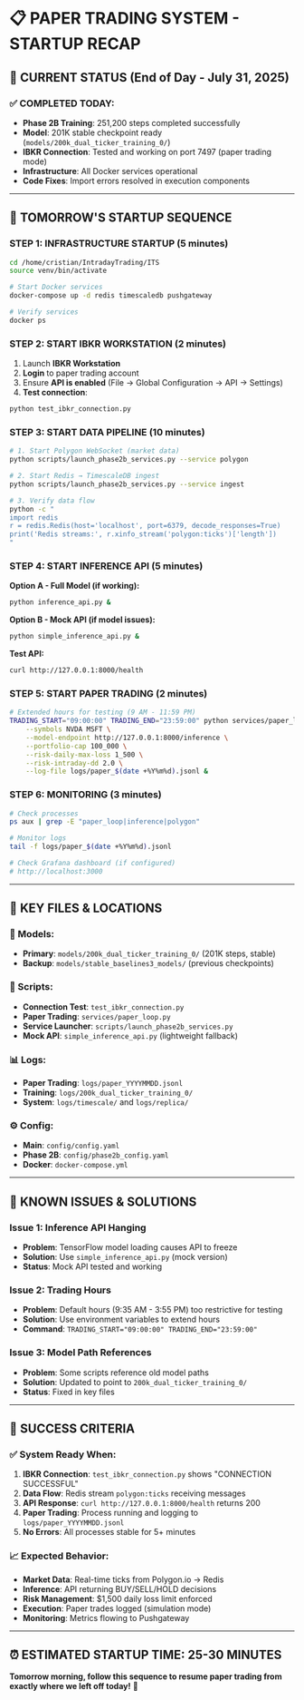 # 📋 **PAPER TRADING SYSTEM - STARTUP RECAP**

## **🎯 CURRENT STATUS (End of Day - July 31, 2025)**

### **✅ COMPLETED TODAY:**
- **Phase 2B Training**: 251,200 steps completed successfully
- **Model**: 201K stable checkpoint ready (`models/200k_dual_ticker_training_0/`)
- **IBKR Connection**: Tested and working on port 7497 (paper trading mode)
- **Infrastructure**: All Docker services operational
- **Code Fixes**: Import errors resolved in execution components

---

## **🚀 TOMORROW'S STARTUP SEQUENCE**

### **STEP 1: INFRASTRUCTURE STARTUP (5 minutes)**
```bash
cd /home/cristian/IntradayTrading/ITS
source venv/bin/activate

# Start Docker services
docker-compose up -d redis timescaledb pushgateway

# Verify services
docker ps
```

### **STEP 2: START IBKR WORKSTATION (2 minutes)**
1. Launch **IBKR Workstation**
2. **Login** to paper trading account
3. Ensure **API is enabled** (File → Global Configuration → API → Settings)
4. **Test connection**:
```bash
python test_ibkr_connection.py
```

### **STEP 3: START DATA PIPELINE (10 minutes)**
```bash
# 1. Start Polygon WebSocket (market data)
python scripts/launch_phase2b_services.py --service polygon

# 2. Start Redis → TimescaleDB ingest
python scripts/launch_phase2b_services.py --service ingest

# 3. Verify data flow
python -c "
import redis
r = redis.Redis(host='localhost', port=6379, decode_responses=True)
print('Redis streams:', r.xinfo_stream('polygon:ticks')['length'])
"
```

### **STEP 4: START INFERENCE API (5 minutes)**
**Option A - Full Model (if working):**
```bash
python inference_api.py &
```

**Option B - Mock API (if model issues):**
```bash
python simple_inference_api.py &
```

**Test API:**
```bash
curl http://127.0.0.1:8000/health
```

### **STEP 5: START PAPER TRADING (2 minutes)**
```bash
# Extended hours for testing (9 AM - 11:59 PM)
TRADING_START="09:00:00" TRADING_END="23:59:00" python services/paper_loop.py \
    --symbols NVDA MSFT \
    --model-endpoint http://127.0.0.1:8000/inference \
    --portfolio-cap 100_000 \
    --risk-daily-max-loss 1_500 \
    --risk-intraday-dd 2.0 \
    --log-file logs/paper_$(date +%Y%m%d).jsonl &
```

### **STEP 6: MONITORING (3 minutes)**
```bash
# Check processes
ps aux | grep -E "paper_loop|inference|polygon"

# Monitor logs
tail -f logs/paper_$(date +%Y%m%d).jsonl

# Check Grafana dashboard (if configured)
# http://localhost:3000
```

---

## **📁 KEY FILES & LOCATIONS**

### **🤖 Models:**
- **Primary**: `models/200k_dual_ticker_training_0/` (201K steps, stable)
- **Backup**: `models/stable_baselines3_models/` (previous checkpoints)

### **🔧 Scripts:**
- **Connection Test**: `test_ibkr_connection.py`
- **Paper Trading**: `services/paper_loop.py`
- **Service Launcher**: `scripts/launch_phase2b_services.py`
- **Mock API**: `simple_inference_api.py` (lightweight fallback)

### **📊 Logs:**
- **Paper Trading**: `logs/paper_YYYYMMDD.jsonl`
- **Training**: `logs/200k_dual_ticker_training_0/`
- **System**: `logs/timescale/` and `logs/replica/`

### **⚙️ Config:**
- **Main**: `config/config.yaml`
- **Phase 2B**: `config/phase2b_config.yaml`
- **Docker**: `docker-compose.yml`

---

## **🚨 KNOWN ISSUES & SOLUTIONS**

### **Issue 1: Inference API Hanging**
- **Problem**: TensorFlow model loading causes API to freeze
- **Solution**: Use `simple_inference_api.py` (mock version)
- **Status**: Mock API tested and working

### **Issue 2: Trading Hours**
- **Problem**: Default hours (9:35 AM - 3:55 PM) too restrictive for testing
- **Solution**: Use environment variables to extend hours
- **Command**: `TRADING_START="09:00:00" TRADING_END="23:59:00"`

### **Issue 3: Model Path References**
- **Problem**: Some scripts reference old model paths
- **Solution**: Updated to point to `200k_dual_ticker_training_0/`
- **Status**: Fixed in key files

---

## **🎯 SUCCESS CRITERIA**

### **✅ System Ready When:**
1. **IBKR Connection**: `test_ibkr_connection.py` shows "CONNECTION SUCCESSFUL"
2. **Data Flow**: Redis stream `polygon:ticks` receiving messages
3. **API Response**: `curl http://127.0.0.1:8000/health` returns 200
4. **Paper Trading**: Process running and logging to `logs/paper_YYYYMMDD.jsonl`
5. **No Errors**: All processes stable for 5+ minutes

### **📈 Expected Behavior:**
- **Market Data**: Real-time ticks from Polygon.io → Redis
- **Inference**: API returning BUY/SELL/HOLD decisions
- **Risk Management**: $1,500 daily loss limit enforced
- **Execution**: Paper trades logged (simulation mode)
- **Monitoring**: Metrics flowing to Pushgateway

---

## **⏰ ESTIMATED STARTUP TIME: 25-30 MINUTES**

**Tomorrow morning, follow this sequence to resume paper trading from exactly where we left off today!** 🚀